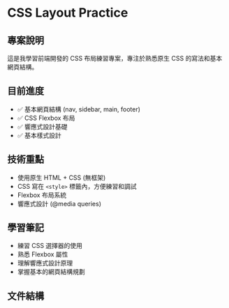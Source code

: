 # CSS Layout Practice

## 專案說明
這是我學習前端開發的 CSS 布局練習專案，專注於熟悉原生 CSS 的寫法和基本網頁結構。

## 目前進度
- ✅ 基本網頁結構 (nav, sidebar, main, footer)
- ✅ CSS Flexbox 布局
- ✅ 響應式設計基礎
- ✅ 基本樣式設計

## 技術重點
- 使用原生 HTML + CSS (無框架)
- CSS 寫在 `<style>` 標籤內，方便練習和調試
- Flexbox 布局系統
- 響應式設計 (@media queries)

## 學習筆記
- 練習 CSS 選擇器的使用
- 熟悉 Flexbox 屬性
- 理解響應式設計原理
- 掌握基本的網頁結構規劃

## 文件結構